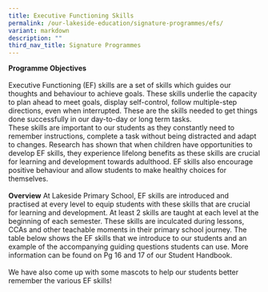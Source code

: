 ```yaml
---
title: Executive Functioning Skills
permalink: /our-lakeside-education/signature-programmes/efs/
variant: markdown
description: ""
third_nav_title: Signature Programmes
---
```

<b>Programme Objectives</b><br><br>
Executive Functioning (EF) skills are a set of skills which guides our thoughts and behaviour to achieve goals. These skills underlie the capacity to plan ahead to meet goals, display self-control, follow multiple-step directions, even when interrupted. These are the skills needed to get things done successfully in our day-to-day or long term tasks. <br>
These skills are important to our students as they constantly need to remember instructions, complete a task without being distracted and adapt to changes. Research has shown that when children have opportunities to develop EF skills, they experience lifelong benefits as these skills are crucial for learning and development towards adulthood. EF skills also encourage positive behaviour and allow students to make healthy choices for themselves. 
<br><br>
<b>Overview</b>
At Lakeside Primary School, EF skills are introduced and practised at every level to equip students with these skills that are crucial for learning and development. At least 2 skills are taught at each level at the beginning of each semester. These skills are inculcated during lessons, CCAs and other teachable moments in their primary school journey. 
The table below shows the EF skills that we introduce to our students and an example of the accompanying guiding questions students can use. More information can be found on Pg 16 and 17 of our Student Handbook.
<br><br>
We have also come up with some mascots to help our students better remember the various EF skills! 
